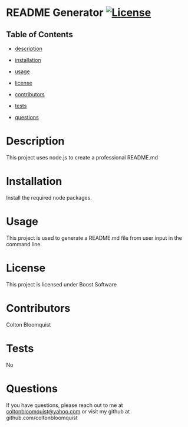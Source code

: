 # **README Generator** [![License](https://img.shields.io/badge/License-Boost%201.0-lightblue.svg)](https://www.boost.org/LICENSE_1_0.txt)

  ## Table of Contents

  * [description](#description)

  * [installation](#installation)

  * [usage](#usage)

  * [license](#license)

  * [contributors](#contributors)

  * [tests](#tests)

  * [questions](#questions)



  # Description
  This project uses node.js to create a professional README.md
  
  # Installation
  Install the required node packages. 

  # Usage
  This project is used to generate a README.md file from user input in the command line. 

  # License
  This project is licensed under Boost Software

  # Contributors
  Colton Bloomquist

  # Tests
  No

  # Questions
  If you have questions, please reach out to me at coltonbloomquist@yahoo.com or visit my github at github.com/coltonbloomquist
  
  
  
